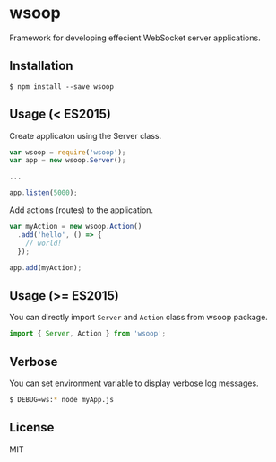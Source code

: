 # wsoop

Framework for developing effecient WebSocket server applications.

## Installation

`$ npm install --save wsoop`

## Usage (< ES2015)

Create applicaton using the Server class.
```js
var wsoop = require('wsoop');
var app = new wsoop.Server();

...

app.listen(5000);
```

Add actions (routes) to the application.
```js
var myAction = new wsoop.Action()
  .add('hello', () => {
    // world!
  });

app.add(myAction);
```

## Usage (>= ES2015)
You can directly import `Server` and `Action` class from wsoop package.
```js
import { Server, Action } from 'wsoop';
```

## Verbose
You can set environment variable to display verbose log messages.
```sh
$ DEBUG=ws:* node myApp.js
```

## License
MIT
